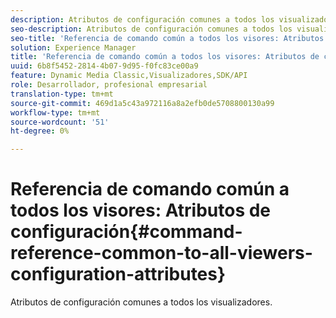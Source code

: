 ```yaml
---
description: Atributos de configuración comunes a todos los visualizadores.
seo-description: Atributos de configuración comunes a todos los visualizadores.
seo-title: 'Referencia de comando común a todos los visores: Atributos de configuración'
solution: Experience Manager
title: 'Referencia de comando común a todos los visores: Atributos de configuración'
uuid: 6b8f5452-2814-4b07-9d95-f0fc83ce00a9
feature: Dynamic Media Classic,Visualizadores,SDK/API
role: Desarrollador, profesional empresarial
translation-type: tm+mt
source-git-commit: 469d1a5c43a972116a8a2efb0de5708800130a99
workflow-type: tm+mt
source-wordcount: '51'
ht-degree: 0%

---
```



# Referencia de comando común a todos los visores: Atributos de configuración{#command-reference-common-to-all-viewers-configuration-attributes}

Atributos de configuración comunes a todos los visualizadores.

